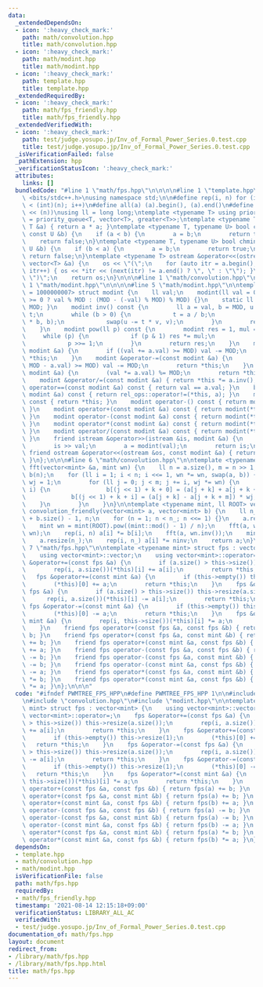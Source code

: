 ```yaml
---
data:
  _extendedDependsOn:
  - icon: ':heavy_check_mark:'
    path: math/convolution.hpp
    title: math/convolution.hpp
  - icon: ':heavy_check_mark:'
    path: math/modint.hpp
    title: math/modint.hpp
  - icon: ':heavy_check_mark:'
    path: template.hpp
    title: template.hpp
  _extendedRequiredBy:
  - icon: ':heavy_check_mark:'
    path: math/fps_friendly.hpp
    title: math/fps_friendly.hpp
  _extendedVerifiedWith:
  - icon: ':heavy_check_mark:'
    path: test/judge.yosupo.jp/Inv_of_Formal_Power_Series.0.test.cpp
    title: test/judge.yosupo.jp/Inv_of_Formal_Power_Series.0.test.cpp
  _isVerificationFailed: false
  _pathExtension: hpp
  _verificationStatusIcon: ':heavy_check_mark:'
  attributes:
    links: []
  bundledCode: "#line 1 \"math/fps.hpp\"\n\n\n\n#line 1 \"template.hpp\"\n\n\n\n#include\
    \ <bits/stdc++.h>\nusing namespace std;\n\n#define rep(i, n) for (int i = 0; i\
    \ < (int)(n); i++)\n#define all(a) (a).begin(), (a).end()\n#define bit(n) (1ull\
    \ << (n))\nusing ll = long long;\ntemplate <typename T> using priority_queue_rev\
    \ = priority_queue<T, vector<T>, greater<T>>;\ntemplate <typename T> T sq(const\
    \ T &a) { return a * a; }\ntemplate <typename T, typename U> bool chmax(T &a,\
    \ const U &b) {\n    if (a < b) {\n        a = b;\n        return true;\n    }\n\
    \    return false;\n}\ntemplate <typename T, typename U> bool chmin(T &a, const\
    \ U &b) {\n    if (b < a) {\n        a = b;\n        return true;\n    }\n   \
    \ return false;\n}\ntemplate <typename T> ostream &operator<<(ostream &os, const\
    \ vector<T> &a) {\n    os << \"(\";\n    for (auto itr = a.begin(); itr != a.end();\
    \ itr++) { os << *itr << (next(itr) != a.end() ? \", \" : \"\"); }\n    os <<\
    \ \")\";\n    return os;\n}\n\n\n#line 1 \"math/convolution.hpp\"\n\n\n\n#line\
    \ 1 \"math/modint.hpp\"\n\n\n\n#line 5 \"math/modint.hpp\"\n\ntemplate <ll MOD\
    \ = 1000000007> struct modint {\n    ll val;\n    modint(ll val = 0) : val(val\
    \ >= 0 ? val % MOD : (MOD - (-val) % MOD) % MOD) {}\n    static ll mod() { return\
    \ MOD; }\n    modint inv() const {\n        ll a = val, b = MOD, u = 1, v = 0,\
    \ t;\n        while (b > 0) {\n            t = a / b;\n            swap(a -= t\
    \ * b, b);\n            swap(u -= t * v, v);\n        }\n        return modint(u);\n\
    \    }\n    modint pow(ll p) const {\n        modint res = 1, mul = val;\n   \
    \     while (p) {\n            if (p & 1) res *= mul;\n            mul *= mul;\n\
    \            p >>= 1;\n        }\n        return res;\n    }\n    modint &operator+=(const\
    \ modint &a) {\n        if ((val += a.val) >= MOD) val -= MOD;\n        return\
    \ *this;\n    }\n    modint &operator-=(const modint &a) {\n        if ((val +=\
    \ MOD - a.val) >= MOD) val -= MOD;\n        return *this;\n    }\n    modint &operator*=(const\
    \ modint &a) {\n        (val *= a.val) %= MOD;\n        return *this;\n    }\n\
    \    modint &operator/=(const modint &a) { return *this *= a.inv(); }\n    bool\
    \ operator==(const modint &a) const { return val == a.val; }\n    bool operator!=(const\
    \ modint &a) const { return rel_ops::operator!=(*this, a); }\n    modint operator+()\
    \ const { return *this; }\n    modint operator-() const { return modint(-val);\
    \ }\n    modint operator+(const modint &a) const { return modint(*this) += a;\
    \ }\n    modint operator-(const modint &a) const { return modint(*this) -= a;\
    \ }\n    modint operator*(const modint &a) const { return modint(*this) *= a;\
    \ }\n    modint operator/(const modint &a) const { return modint(*this) /= a;\
    \ }\n    friend istream &operator>>(istream &is, modint &a) {\n        ll val;\n\
    \        is >> val;\n        a = modint(val);\n        return is;\n    }\n   \
    \ friend ostream &operator<<(ostream &os, const modint &a) { return os << a.val;\
    \ }\n};\n\n\n#line 6 \"math/convolution.hpp\"\n\ntemplate <typename mint> void\
    \ fft(vector<mint> &a, mint wn) {\n    ll n = a.size(), m = n >> 1;\n    vector<mint>\
    \ b(n);\n    for (ll i = 1; i < n; i <<= 1, wn *= wn, swap(a, b)) {\n        mint\
    \ wj = 1;\n        for (ll j = 0; j < m; j += i, wj *= wn) {\n            rep(k,\
    \ i) {\n                b[(j << 1) + k + 0] = (a[j + k] + a[j + k + m]);\n   \
    \             b[(j << 1) + k + i] = (a[j + k] - a[j + k + m]) * wj;\n        \
    \    }\n        }\n    }\n}\n\ntemplate <typename mint, ll ROOT> vector<mint>\
    \ convolution_friendly(vector<mint> a, vector<mint> b) {\n    ll n_ = a.size()\
    \ + b.size() - 1, n;\n    for (n = 1; n < n_; n <<= 1) {}\n    a.resize(n), b.resize(n);\n\
    \    mint wn = mint(ROOT).pow((mint::mod() - 1) / n);\n    fft(a, wn), fft(b,\
    \ wn);\n    rep(i, n) a[i] *= b[i];\n    fft(a, wn.inv());\n    mint ninv = mint(n).inv();\n\
    \    a.resize(n_);\n    rep(i, n_) a[i] *= ninv;\n    return a;\n}\n\n\n#line\
    \ 7 \"math/fps.hpp\"\n\ntemplate <typename mint> struct fps : vector<mint> {\n\
    \    using vector<mint>::vector;\n    using vector<mint>::operator=;\n    fps\
    \ &operator+=(const fps &a) {\n        if (a.size() > this->size()) this->resize(a.size());\n\
    \        rep(i, a.size())(*this)[i] += a[i];\n        return *this;\n    }\n \
    \   fps &operator+=(const mint &a) {\n        if (this->empty()) this->resize(1);\n\
    \        (*this)[0] += a;\n        return *this;\n    }\n    fps &operator-=(const\
    \ fps &a) {\n        if (a.size() > this->size()) this->resize(a.size());\n  \
    \      rep(i, a.size())(*this)[i] -= a[i];\n        return *this;\n    }\n   \
    \ fps &operator-=(const mint &a) {\n        if (this->empty()) this->resize(1);\n\
    \        (*this)[0] -= a;\n        return *this;\n    }\n    fps &operator*=(const\
    \ mint &a) {\n        rep(i, this->size())(*this)[i] *= a;\n        return *this;\n\
    \    }\n    friend fps operator+(const fps &a, const fps &b) { return fps(a) +=\
    \ b; }\n    friend fps operator+(const fps &a, const mint &b) { return fps(a)\
    \ += b; }\n    friend fps operator+(const mint &a, const fps &b) { return fps(b)\
    \ += a; }\n    friend fps operator-(const fps &a, const fps &b) { return fps(a)\
    \ -= b; }\n    friend fps operator-(const fps &a, const mint &b) { return fps(a)\
    \ -= b; }\n    friend fps operator-(const mint &a, const fps &b) { return fps(b)\
    \ -= a; }\n    friend fps operator*(const fps &a, const mint &b) { return fps(a)\
    \ *= b; }\n    friend fps operator*(const mint &a, const fps &b) { return fps(b)\
    \ *= a; }\n};\n\n\n"
  code: "#ifndef PWMTREE_FPS_HPP\n#define PWMTREE_FPS_HPP 1\n\n#include \"../template.hpp\"\
    \n#include \"convolution.hpp\"\n#include \"modint.hpp\"\n\ntemplate <typename\
    \ mint> struct fps : vector<mint> {\n    using vector<mint>::vector;\n    using\
    \ vector<mint>::operator=;\n    fps &operator+=(const fps &a) {\n        if (a.size()\
    \ > this->size()) this->resize(a.size());\n        rep(i, a.size())(*this)[i]\
    \ += a[i];\n        return *this;\n    }\n    fps &operator+=(const mint &a) {\n\
    \        if (this->empty()) this->resize(1);\n        (*this)[0] += a;\n     \
    \   return *this;\n    }\n    fps &operator-=(const fps &a) {\n        if (a.size()\
    \ > this->size()) this->resize(a.size());\n        rep(i, a.size())(*this)[i]\
    \ -= a[i];\n        return *this;\n    }\n    fps &operator-=(const mint &a) {\n\
    \        if (this->empty()) this->resize(1);\n        (*this)[0] -= a;\n     \
    \   return *this;\n    }\n    fps &operator*=(const mint &a) {\n        rep(i,\
    \ this->size())(*this)[i] *= a;\n        return *this;\n    }\n    friend fps\
    \ operator+(const fps &a, const fps &b) { return fps(a) += b; }\n    friend fps\
    \ operator+(const fps &a, const mint &b) { return fps(a) += b; }\n    friend fps\
    \ operator+(const mint &a, const fps &b) { return fps(b) += a; }\n    friend fps\
    \ operator-(const fps &a, const fps &b) { return fps(a) -= b; }\n    friend fps\
    \ operator-(const fps &a, const mint &b) { return fps(a) -= b; }\n    friend fps\
    \ operator-(const mint &a, const fps &b) { return fps(b) -= a; }\n    friend fps\
    \ operator*(const fps &a, const mint &b) { return fps(a) *= b; }\n    friend fps\
    \ operator*(const mint &a, const fps &b) { return fps(b) *= a; }\n};\n\n#endif"
  dependsOn:
  - template.hpp
  - math/convolution.hpp
  - math/modint.hpp
  isVerificationFile: false
  path: math/fps.hpp
  requiredBy:
  - math/fps_friendly.hpp
  timestamp: '2021-08-14 12:15:18+09:00'
  verificationStatus: LIBRARY_ALL_AC
  verifiedWith:
  - test/judge.yosupo.jp/Inv_of_Formal_Power_Series.0.test.cpp
documentation_of: math/fps.hpp
layout: document
redirect_from:
- /library/math/fps.hpp
- /library/math/fps.hpp.html
title: math/fps.hpp
---
```

